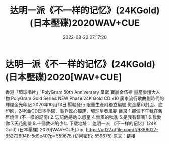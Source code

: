 ﻿---
title: 达明一派《不一样的记忆》(24KGold)(日本壓碟)2020WAV+CUE
date: 2022-08-22 07:17:20
categories: WAV车载音乐、镜像
tags: 华语中文
---
# 达明一派《不一样的记忆》(24KGold)(日本壓碟)2020[WAV+CUE]

香港「環球唱片」
PolyGram 50th Anniversary 呈獻
寶麗金伍拾 量產樂壇大人物
PolyGram Gold Series
NEW Phase 24K Gold CD x10
廣東流行歌曲劃時代的輝煌金光印記
2020年10月13日 壓軸發行
限量生產附獨立編號
熨金壓印封面、底印刷．24K金CD日本壓碟．製作匠心獨運．環球皇者風範
目录
1.那個下午我在舊居燒信 (不一樣的記憶)
2.忘記他是她
3.惑星
4.無風的秋季
5.是我有錯嗎?
6.我愛你
7.天花亂墜
8.十個救火的少年
下载地址：
达明一派 《不一样的记忆》(24K Gold) (日本壓碟) 2020[WAV+CUE].zip: https://url27.ctfile.com/f/9388027-652728948-5d9e40?p=559675
(访问密码: 559675)
原文：[链接](https://blog.sina.com.cn/s/blog_1647c7e7601030yzz.html)